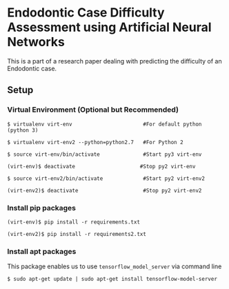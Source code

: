 # Endodontic Case Difficulty Assessment using Artificial Neural Networks
This is a part of a research paper dealing with predicting the difficulty of an Endodontic case.

## Setup

### Virtual Environment (Optional but Recommended)
```
$ virtualenv virt-env                       #For default python (python 3)

$ virtualenv virt-env2 --python=python2.7   #For Python 2

$ source virt-env/bin/activate              #Start py3 virt-env

(virt-env)$ deactivate                     #Stop py2 virt-env

$ source virt-env2/bin/activate             #Start py2 virt-env2

(virt-env2)$ deactivate                     #Stop py2 virt-env2
```
### Install pip packages
```
(virt-env)$ pip install -r requirements.txt

(virt-env2)$ pip install -r requirements2.txt
```
### Install apt packages
This package enables us to use `tensorflow_model_server` via command line
```
$ sudo apt-get update | sudo apt-get install tensorflow-model-server
```